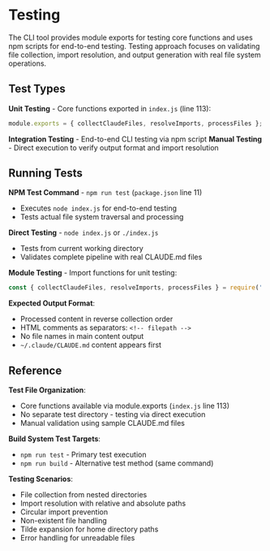 <!-- Generated: 2025-07-12 20:30:00 UTC -->

# Testing

The CLI tool provides module exports for testing core functions and uses npm scripts for end-to-end testing. Testing approach focuses on validating file collection, import resolution, and output generation with real file system operations.

## Test Types

**Unit Testing** - Core functions exported in `index.js` (line 113):
```javascript
module.exports = { collectClaudeFiles, resolveImports, processFiles };
```

**Integration Testing** - End-to-end CLI testing via npm script
**Manual Testing** - Direct execution to verify output format and import resolution

## Running Tests

**NPM Test Command** - `npm run test` (`package.json` line 11)
- Executes `node index.js` for end-to-end testing
- Tests actual file system traversal and processing

**Direct Testing** - `node index.js` or `./index.js`
- Tests from current working directory
- Validates complete pipeline with real CLAUDE.md files

**Module Testing** - Import functions for unit testing:
```javascript
const { collectClaudeFiles, resolveImports, processFiles } = require('./index.js');
```

**Expected Output Format**:
- Processed content in reverse collection order
- HTML comments as separators: `<!-- filepath -->`
- No file names in main content output
- `~/.claude/CLAUDE.md` content appears first

## Reference

**Test File Organization**:
- Core functions available via module.exports (`index.js` line 113)
- No separate test directory - testing via direct execution
- Manual validation using sample CLAUDE.md files

**Build System Test Targets**:
- `npm run test` - Primary test execution
- `npm run build` - Alternative test method (same command)

**Testing Scenarios**:
- File collection from nested directories
- Import resolution with relative and absolute paths
- Circular import prevention
- Non-existent file handling
- Tilde expansion for home directory paths
- Error handling for unreadable files